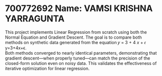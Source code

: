 # 700772692  Name: VAMSI KRISHNA YARRAGUNTA  
This project implements Linear Regression from scratch using both the Normal Equation and Gradient Descent. The goal is to compare both methods on synthetic data generated from the equation 𝑦 = 3 + 4 𝑥 + 𝜖 y=3+4x+ϵ.  
Both methods converged to nearly identical parameters, demonstrating that gradient descent—when properly tuned—can match the precision of the closed-form solution even on noisy data. This validates the effectiveness of iterative optimization for linear regression.
